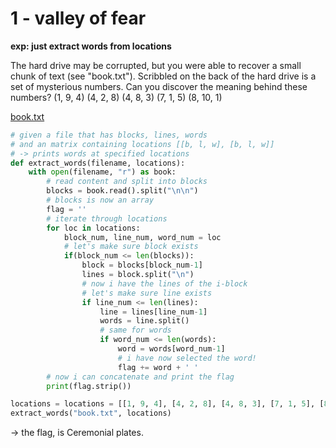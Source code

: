 # 1 - valley of fear

**exp: just extract words from locations**

The hard drive may be corrupted, but you were able to recover a small chunk of text (see "book.txt").
Scribbled on the back of the hard drive is a set of mysterious numbers. Can you discover the meaning behind these numbers? (1, 9, 4) (4, 2, 8) (4, 8, 3) (7, 1, 5) (8, 10, 1)

[book.txt](1%20-%20valley%20of%20fear%201395d651afc280e691b9d14a2b1e4973/book%20txt%201395d651afc280b89c2ed8b7fdb36865.md)

```python
# given a file that has blocks, lines, words
# and an matrix containing locations [[b, l, w], [b, l, w]]
# -> prints words at specified locations
def extract_words(filename, locations):
    with open(filename, "r") as book:
        # read content and split into blocks
        blocks = book.read().split("\n\n")
        # blocks is now an array
        flag = ''
        # iterate through locations
        for loc in locations:
            block_num, line_num, word_num = loc
            # let's make sure block exists
            if(block_num <= len(blocks)):
                block = blocks[block_num-1]
                lines = block.split("\n")
                # now i have the lines of the i-block
                # let's make sure line exists
                if line_num <= len(lines):
                    line = lines[line_num-1]
                    words = line.split()
                    # same for words
                    if word_num <= len(words):
                        word = words[word_num-1]
                        # i have now selected the word!
                        flag += word + ' '
        # now i can concatenate and print the flag
        print(flag.strip())

locations = locations = [[1, 9, 4], [4, 2, 8], [4, 8, 3], [7, 1, 5], [8, 10, 1]]
extract_words("book.txt", locations)
```

→ the flag, is Ceremonial plates.